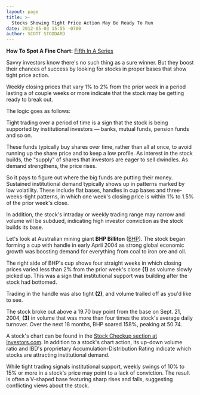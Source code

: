 ```yaml
---
layout: page
title: >-
  Stocks Showing Tight Price Action May Be Ready To Run
date: 2012-05-03 15:55 -0700
author: SCOTT STODDARD
---
```





**How To Spot A Fine Chart:** [Fifth In A Series](http://news.investors.com/specialreport/609681/201204301622/how-to-spot-a-fine-chart.aspx)

  

Savvy investors know there's no such thing as a sure winner. But they boost their chances of success by looking for stocks in proper bases that show tight price action.

  

Weekly closing prices that vary 1% to 2% from the prior week in a period lasting a of couple weeks or more indicate that the stock may be getting ready to break out.

  

The logic goes as follows:

  

Tight trading over a period of time is a sign that the stock is being supported by institutional investors — banks, mutual funds, pension funds and so on.

  

These funds typically buy shares over time, rather than all at once, to avoid running up the share price and to keep a low profile. As interest in the stock builds, the "supply" of shares that investors are eager to sell dwindles. As demand strengthens, the price rises.

  

So it pays to figure out where the big funds are putting their money. Sustained institutional demand typically shows up in patterns marked by low volatility. These include flat bases, handles in cup bases and three-weeks-tight patterns, in which one week's closing price is within 1% to 1.5% of the prior week's close.

  

In addition, the stock's intraday or weekly trading range may narrow and volume will be subdued, indicating high investor conviction as the stock builds its base.

  

Let's look at Australian mining giant **BHP Billiton** ([BHP](https://research.investors.com/quote.aspx?symbol=BHP)). The stock began forming a cup with handle in early April 2004 as strong global economic growth was boosting demand for everything from coal to iron ore and oil.

  

The right side of BHP's cup shows four straight weeks in which closing prices varied less than 2% from the prior week's close **(1)** as volume slowly picked up. This was a sign that institutional support was building after the stock had bottomed.

  

Trading in the handle was also tight **(2)**, and volume trailed off as you'd like to see.

  

The stock broke out above a 19.70 buy point from the base on Sept. 21, 2004, **(3)** in volume that was more than four times the stock's average daily turnover. Over the next 18 months, BHP soared 158%, peaking at 50.74.

  

A stock's chart can be found in the [Stock Checkup section at Investors.com](http://research.investors.com/StockCheckup.aspx). In addition to a stock's chart action, its up-down volume ratio and IBD's proprietary Accumulation-Distribution Rating indicate which stocks are attracting institutional demand.

  

While tight trading signals institutional support, weekly swings of 10% to 15% or more in a stock's price may point to a lack of conviction. The result is often a V-shaped base featuring sharp rises and falls, suggesting conflicting views about the stock.




